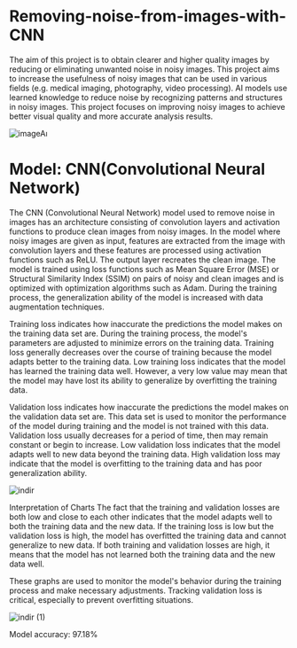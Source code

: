 # Removing-noise-from-images-with-CNN

The aim of this project is to obtain clearer and higher quality images by reducing or eliminating unwanted noise in noisy images. This project aims to increase the usefulness of noisy images that can be used in various fields (e.g. medical imaging, photography, video processing). AI models use learned knowledge to reduce noise by recognizing patterns and structures in noisy images. This project focuses on improving noisy images to achieve better visual quality and more accurate analysis results.

![imageAı](https://github.com/Ilyas95945/Removing-noise-from-images-with-CNN/assets/129670343/cf56a751-365f-4250-88be-35c12df220df)

 # Model: CNN(Convolutional Neural Network)

 The CNN (Convolutional Neural Network) model used to remove noise in images has an architecture consisting of convolution layers and activation functions to produce clean images from noisy images. In the model where noisy images are given as input, features are extracted from the image with convolution layers and these features are processed using activation functions such as ReLU. The output layer recreates the clean image. The model is trained using loss functions such as Mean Square Error (MSE) or Structural Similarity Index (SSIM) on pairs of noisy and clean images and is optimized with optimization algorithms such as Adam. During the training process, the generalization ability of the model is increased with data augmentation techniques.

Training loss indicates how inaccurate the predictions the model makes on the training data set are. During the training process, the model's parameters are adjusted to minimize errors on the training data. Training loss generally decreases over the course of training because the model adapts better to the training data. Low training loss indicates that the model has learned the training data well. However, a very low value may mean that the model may have lost its ability to generalize by overfitting the training data.

Validation loss indicates how inaccurate the predictions the model makes on the validation data set are. This data set is used to monitor the performance of the model during training and the model is not trained with this data. Validation loss usually decreases for a period of time, then may remain constant or begin to increase. Low validation loss indicates that the model adapts well to new data beyond the training data. High validation loss may indicate that the model is overfitting to the training data and has poor generalization ability. 

![indir](https://github.com/Ilyas95945/Removing-noise-from-images-with-CNN/assets/129670343/f50d4250-13ed-42c6-8de6-8d8ccb8b54ba)

Interpretation of Charts
The fact that the training and validation losses are both low and close to each other indicates that the model adapts well to both the training data and the new data. If the training loss is low but the validation loss is high, the model has overfitted the training data and cannot generalize to new data. If both training and validation losses are high, it means that the model has not learned both the training data and the new data well.

These graphs are used to monitor the model's behavior during the training process and make necessary adjustments. Tracking validation loss is critical, especially to prevent overfitting situations.


![indir (1)](https://github.com/Ilyas95945/Removing-noise-from-images-with-CNN/assets/129670343/2dd0b037-fef1-4049-b1e1-75f9bf965de4)

Model accuracy: 97.18%


